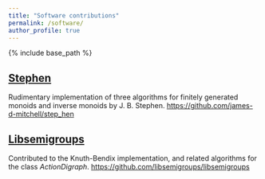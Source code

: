 ```yaml
---
title: "Software contributions"
permalink: /software/
author_profile: true
---
```

{% include base_path %}

## [Stephen](https://github.com/james-d-mitchell/step_hen)

Rudimentary implementation of three algorithms for finitely generated monoids and inverse monoids by J. B. Stephen.
<https://github.com/james-d-mitchell/step_hen>

## [Libsemigroups](https://github.com/libsemigroups/libsemigroups)

Contributed to the Knuth-Bendix implementation, and related algorithms for the class *ActionDigraph*.
<https://github.com/libsemigroups/libsemigroups>
